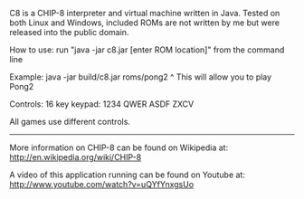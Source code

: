 C8 is a CHIP-8 interpreter and virtual machine written in Java.
Tested on both Linux and Windows, included ROMs are not written by me but were released into the public domain.

How to use: run "java -jar c8.jar [enter ROM location]" from the command line

Example:
java -jar build/c8.jar roms/pong2
^ This will allow you to play Pong2

Controls:
16 key keypad:
1234
QWER
ASDF
ZXCV

All games use different controls.

----

More information on CHIP-8 can be found on Wikipedia at:
http://en.wikipedia.org/wiki/CHIP-8

A video of this application running can be found on Youtube at:
http://www.youtube.com/watch?v=uQYfYnxgsUo

